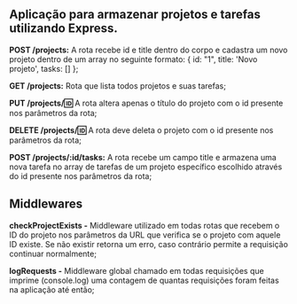 ## Aplicação para armazenar projetos e tarefas utilizando Express.

**POST /projects:** A rota recebe id e title dentro do corpo e cadastra um novo projeto dentro de um array no seguinte formato: { id: "1", title: 'Novo projeto', tasks: [] };

**GET /projects:** Rota que lista todos projetos e suas tarefas;

**PUT /projects/:id:** A rota altera apenas o título do projeto com o id presente nos parâmetros da rota;

**DELETE /projects/:id:** A rota deve deleta o projeto com o id presente nos parâmetros da rota;

**POST /projects/:id/tasks:** A rota recebe um campo title e armazena uma nova tarefa no array de tarefas de um projeto específico escolhido através do id presente nos parâmetros da rota;

## Middlewares

**checkProjectExists -** Middleware utilizado em todas rotas que recebem o ID do projeto nos parâmetros da URL que verifica se o projeto com aquele ID existe. Se não existir retorna um erro, caso contrário permite a requisição continuar normalmente;

**logRequests -** Middleware global chamado em todas requisições que imprime (console.log) uma contagem de quantas requisições foram feitas na aplicação até então;
